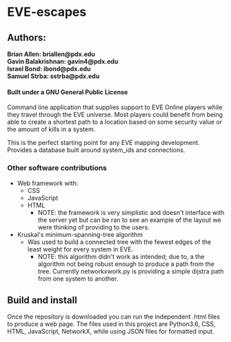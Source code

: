 # **EVE-escapes**
## Authors:
__Brian Allen: briallen@pdx.edu__  
__Gavin Balakrishnan: gavin4@pdx.edu__  
__Israel Bond: ibond@pdx.edu__   
__Samuel Strba: sstrba@pdx.edu__  
#### Built under a GNU General Public License      

Command line application that supplies support to EVE Online players while they travel through the EVE universe.
Most players could benefit from being able to create a shortest path to a location
based on some security value or the amount of kills in a system.  

This is the perfect starting point for any EVE mapping development. 
Provides a database built around system_ids and connections.    
  
### Other software contributions
* Web framework with:
  * CSS
  * JavaScript
  * HTML
    * NOTE: the framework is very simplistic and doesn't interface with the server yet but can be ran to see 
    an example of the layout we were thinking of providing to the users. 
* Kruskal's minimum-spanning-tree algorithm  
  * Was used to build a connected tree with the fewest edges of the least weight for every system in EVE.
    * NOTE: this algorithm didn't work as intended; due to, a the algorithm not being robust enough to produce a path from the tree. Currently networkxwork.py is providing a simple dijstra path from one system to another.
     
## Build and install
Once the repository is downloaded you can run the independent .html files to produce a web page.
The files used in this project are Python3.6, CSS, HTML, JavaScript, NetworkX, while using JSON files for formatted input.
